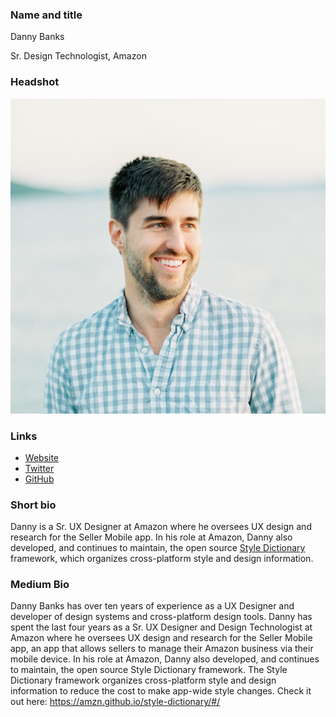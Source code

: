 ### Name and title

Danny Banks

Sr. Design Technologist, Amazon

### Headshot
![Danny Banks Headshot](headshot.jpg)

### Links
- [Website](http://dbanks.design)
- [Twitter](https://twitter.com/dbanksdesign)
- [GitHub](https://github.com/dbanksdesign)

### Short bio
Danny is a Sr. UX Designer at Amazon where he oversees UX design and research for the Seller Mobile app. In his role at Amazon, Danny also developed, and continues to maintain, the open source [Style Dictionary](https://amzn.github.io/style-dictionary/#/) framework, which organizes cross-platform style and design information. 

### Medium Bio
Danny Banks has over ten years of experience as a UX Designer and developer of design systems and cross-platform design tools. Danny has spent the last four years as a Sr. UX Designer and Design Technologist at Amazon where he oversees UX design and research for the Seller Mobile app, an app that allows sellers to manage their Amazon business via their mobile device. In his role at Amazon, Danny also developed, and continues to maintain, the open source Style Dictionary framework. The Style Dictionary framework organizes cross-platform style and design information to reduce the cost to make app-wide style changes. Check it out here: https://amzn.github.io/style-dictionary/#/